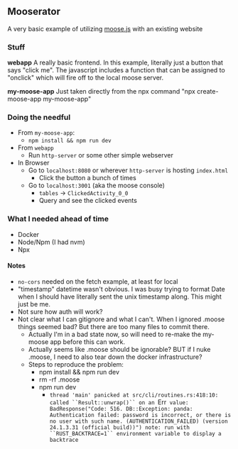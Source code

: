 
## Mooserator

A very basic example of utilizing [moose.js](https://www.moosejs.com/) with an existing website

### Stuff

**webapp**
A really basic frontend. In this example, literally just a button that says "click me". The javascript includes a function that can be assigned to "onclick" which will fire off to the local moose server.

**my-moose-app**
Just taken directly from the npx command "npx create-moose-app my-moose-app"

### Doing the needful

- From `my-moose-app`:
  - `npm install && npm run dev`
- From `webapp`
  - Run `http-server` or some other simple webserver
- In Browser
  - Go to `localhost:8080` or wherever `http-server` is hosting `index.html`
    - Click the button a bunch of times
  - Go to `localhost:3001` (aka the moose console)
    - `tables` -> `ClickedActivity_0_0`
    - Query and see the clicked events

### What I needed ahead of time

- Docker
- Node/Npm (I had nvm)
- Npx

#### Notes

- `no-cors` needed on the fetch example, at least for local
- "timestamp" datetime wasn't obvious. I was busy trying to format Date when I should have literally sent the unix timestamp along. This might just be me.
- Not sure how auth will work?
- Not clear what I can gitignore and what I can't. When I ignored .moose things seemed bad? But there are too many files to commit there.
  - Actually I'm in a bad state now, so will need to re-make the my-moose app before this can work.
  - Actually seems like .moose should be ignorable? BUT if I nuke .moose, I need to also tear down the docker infrastructure?
  - Steps to reproduce the problem:
    - npm install && npm run dev
    - rm -rf .moose
    - npm run dev
      - `thread 'main' panicked at src/cli/routines.rs:418:10:
        called ``Result::unwrap()`` on an `Err` value: BadResponse("Code: 516. DB::Exception: panda: Authentication failed: password is incorrect, or there is no user with such name. (AUTHENTICATION_FAILED) (version 24.1.3.31 (official build))")
        note: run with ``RUST_BACKTRACE=1`` environment variable to display a backtrace`